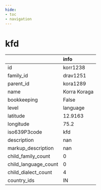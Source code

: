 ```yaml
---
hide:
- toc
- navigation
---
```

# kfd
|                      | info         |
|:---------------------|:-------------|
| id                   | korr1238     |
| family_id            | drav1251     |
| parent_id            | kora1289     |
| name                 | Korra Koraga |
| bookkeeping          | False        |
| level                | language     |
| latitude             | 12.9163      |
| longitude            | 75.2         |
| iso639P3code         | kfd          |
| description          | nan          |
| markup_description   | nan          |
| child_family_count   | 0            |
| child_language_count | 0            |
| child_dialect_count  | 4            |
| country_ids          | IN           |